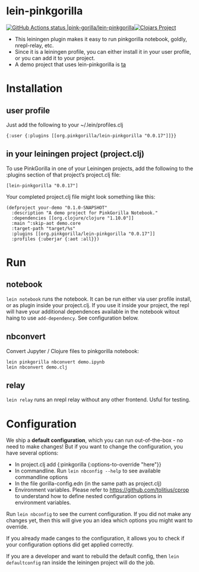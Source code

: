 # lein-pinkgorilla
 [![GitHub Actions status |pink-gorilla/lein-pinkgorilla](https://github.com/pink-gorilla/lein-pinkgorilla/workflows/CI/badge.svg)](https://github.com/pink-gorilla/lein-pinkgorilla/actions?workflow=CI)[![Clojars Project](https://img.shields.io/clojars/v/org.pinkgorilla/lein-pinkgorilla.svg)](https://clojars.org/org.pinkgorilla/lein-pinkgorilla)

- This leiningen plugin makes it easy to run pinkgorilla notebook, goldly, nrepl-relay, etc.
- Since it is a leiningen profile, you can either install it in your user profile, 
  or you can add it to your project.
- A demo project that uses lein-pinkgorilla is [ta](https://github.com/pink-gorilla/trateg)

# Installation

## user profile

Just add the following to your ~/.lein/profiles.clj

```
{:user {:plugins [[org.pinkgorilla/lein-pinkgorilla "0.0.17"]]}}
```

## in your leiningen project (project.clj)

To use PinkGorilla in one of your Leiningen projects,  add the following to the :plugins section of that project’s project.clj file:

```
[lein-pinkgorilla "0.0.17"]
```

Your completed project.clj file might look something like this:

```
(defproject your-demo "0.1.0-SNAPSHOT"
  :description "A demo project for PinkGorilla Notebook."
  :dependencies [[org.clojure/clojure "1.10.0"]]
  :main ^:skip-aot demo.core
  :target-path "target/%s"
  :plugins [[org.pinkgorilla/lein-pinkgorilla "0.0.17"]]
  :profiles {:uberjar {:aot :all}})
```

# Run

## notebook

`lein notebook` runs the notebook. It can be run either
via user profile install, or as plugin inside your project.clj. If you 
use it inside your project, the repl will have your additional
dependences available in the notebook witout haing to use `add-dependency`.
See configuration below.

## nbconvert

Convert Jupyter / Clojure files to pinkgorilla notebook:

```
lein pinkgorilla nbconvert demo.ipynb
lein nbconvert demo.clj
```

## relay

`lein relay` runs an nrepl relay without any other frontend.
Usful for testing.

# Configuration

We ship a **default configuration**, which you can run out-of-the-box - no need to make changes! But if you want to change the configuration, you have several options:
  - In project.clj add {:pinkgorilla {:options-to-override "here"}}
  - In commandline. Run `lein nbconfig --help` to see available commandline options
  - In the file gorilla-config.edn (in the same path as project.clj)
  - Environment variables. Please refer to https://github.com/tolitius/cprop to understand how to define nested configuration options in environment variables.

Run `lein nbconfig` to see the current configuration. If you did not make any
changes yet, then this will give you an idea which options you might want to override.

If you already made canges to the configuration, it allows you to check if your
configuration options did get applied correctly.

If you are a developer and want to rebuild the default config, then `lein defaultconfig` ran inside the leiningen project will do the job.
